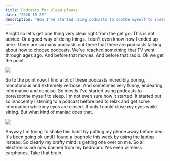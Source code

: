 ```yaml
---
title: Podcasts for sleep please
date: "2020-10-22"
description: "How I've started using podcasts to soothe myself to sleep"
---
```


Alright so let's get one thing very clear right from the get go. This is not advice. Or a good way of doing things. I don't even know how I ended up here. There are so many podcasts out there that there are podcasts talking about how to choose podcasts. We've reached something that TV went through ages ago. And before that movies. And before that radio. Ok we get the point.

![](https://media.giphy.com/media/YNy6mc5aCyib3NI2iR/giphy.gif)

So to the point now. I find a lot of these podcasts incredibly boring, monotonous and extremely verbose. And sometimes very funny, endearing, informative and concise. So mostly I've started using podcasts to bore/soothe myself to sleep. I'm not even sure how it started. It started out so innocently listening to a podcast before bed to relax and get some information while my eyes are closed. If only I could close my eyes while sitting. But what kind of maniac does that.

![](https://media.giphy.com/media/H7kfFDvD9HSYGRbvid/giphy.gif)

Anyway I'm trying to shake this habit by putting my phone away before bed. It's been going ok until I found a loophole this week by using the laptop instead. So clearly my crafty mind is getting one over on me. So all electronics are now banned from my bedroom. Yes even wireless earphones. Take that brain. 